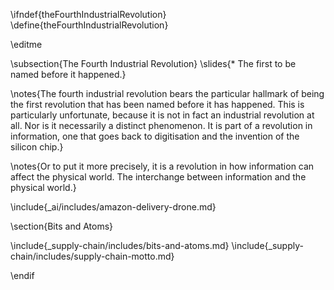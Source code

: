 \ifndef{theFourthIndustrialRevolution}
\define{theFourthIndustrialRevolution}

\editme

\subsection{The Fourth Industrial Revolution}
\slides{* The first to be named before it happened.}

\notes{The fourth industrial revolution bears the particular hallmark of being the first revolution that has been named before it has happened. This is particularly unfortunate, because it is not in fact an industrial revolution at  all. Nor is it necessarily a distinct phenomenon. It is part of a revolution in information, one that goes back to digitisation and the invention of the silicon chip.}

\notes{Or to put it more precisely, it is a revolution in how information can affect the physical world. The interchange between information and the physical world.}

\include{_ai/includes/amazon-delivery-drone.md}

\section{Bits and Atoms}

\include{_supply-chain/includes/bits-and-atoms.md}
\include{_supply-chain/includes/supply-chain-motto.md}

\endif
